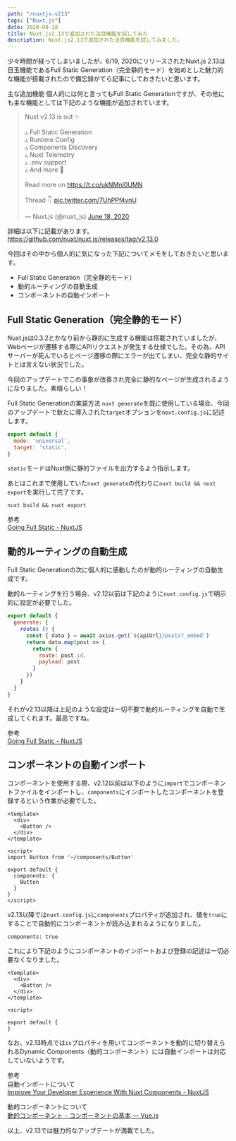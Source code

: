 ```yaml
---
path: "/nuxtjs-v213"
tags: ["Nuxt.js"]
date: 2020-08-18
title: Nuxt.js2.13で追加された注目機能を試してみた
description: Nuxt.js2.13で追加された注目機能を試してみました。
---
```


少々時間が経ってしまいましたが、6/19, 2020にリリースされたNuxt.js 2.13は目玉機能であるFull Static Generation（完全静的モード）を始めとした魅力的な機能が搭載されたので備忘録がてら記事にしておきたいと思います。

主な追加機能
個人的には何と言ってもFull Static Generationですが、その他にも主な機能としては下記のような機能が追加されています。
<blockquote class="twitter-tweet"><p lang="en" dir="ltr">Nuxt v2.13 is out ✨<br><br>▵ Full Static Generation<br>▵ Runtime Config<br>▵ Components Discovery<br>▵ Nuxt Telemetry<br>▵ .env support<br>▵ And more 👀<br><br>Read more on <a href="https://t.co/ukNMnI0UMN">https://t.co/ukNMnI0UMN</a><br><br>Thread 👇 <a href="https://t.co/7UhPPf4ynU">pic.twitter.com/7UhPPf4ynU</a></p>&mdash; Nuxt.js (@nuxt_js) <a href="https://twitter.com/nuxt_js/status/1273686140206399488?ref_src=twsrc%5Etfw">June 18, 2020</a></blockquote>

詳細は以下に記載があります。  
https://github.com/nuxt/nuxt.js/releases/tag/v2.13.0

今回はその中から個人的に気になった下記についてメモをしておきたいと思います。

- Full Static Generation（完全静的モード）
- 動的ルーティングの自動生成
- コンポーネントの自動インポート

## Full Static Generation（完全静的モード）
Nuxt.jsは0.3.2とかなり前から静的に生成する機能は搭載されていましたが、Webページが遷移する際にAPIリクエストが発生する仕様でした。その為、APIサーバーが死んでいるとページ遷移の際にエラーが出てしまい、完全な静的サイトとは言えない状況でした。

今回のアップデートでこの事象が改善され完全に静的なページが生成されるようになりました。素晴らしい！

Full Static Generationの実装方法
`nuxt generate`を既に使用している場合、今回のアップデートで新たに導入された`target`オプションを`next.config.js`に記述します。

```js
export default {
  mode: 'universal',
  target: 'static',
}
```

`static`モードはNuxt側に静的ファイルを出力するよう指示します。

あとはこれまで使用していた`nuxt generate`の代わりに`nuxt build && nuxt export`を実行して完了です。

```shell
nuxt build && nuxt export
```

参考  
[Going Full Static - NuxtJS](https://nuxtjs.org/blog/going-full-static)

## 動的ルーティングの自動生成
Full Static Generationの次に個人的に感動したのが動的ルーティングの自動生成です。

動的ルーティングを行う場合、v2.12以前は下記のように`nuxt.config.js`で明示的に設定が必要でした。

```js
export default {
  generate: {
    routes () {
      const { data } = await axios.get(`${apiUrl}/posts?_embed`)
      return data.map(post => {
        return {
          route: post.id,
          payload: post
        }
      })
    }
  }
}
```

それがv2.13以降は上記のような設定は一切不要で動的ルーティングを自動で生成してくれます。最高ですね。

参考  
[Going Full Static - NuxtJS](https://nuxtjs.org/blog/going-full-static)


## コンポーネントの自動インポート
コンポーネントを使用する際、v2.12以前は以下のように`import`でコンポーネントファイルをインポートし、`components`にインポートしたコンポーネントを登録するという作業が必要でした。

```vue
<template>
  <div>
    <Button />
  </div>
</template>

<script>
import Button from '~/components/Button'

export default {
  components: {
    Button
  }
}
</script>
```

v2.13以降では`nuxt.config.js`に`components`プロパティが追加され、値を`true`にすることで自動的にコンポーネントが読み込まれるようになりました。

```
components: true
```

これにより下記のようにコンポーネントのインポートおよび登録の記述は一切必要なくなりました。


```vue
<template>
  <div>
    <Button />
  </div>
</template>

<script>

export default {
}
```

なお、v2.13時点では`is`プロパティを用いてコンポーネントを動的に切り替えられるDynamic Components（動的コンポーネント）には自動インポートは対応していないようです。

参考  
自動インポートについて  
[Improve Your Developer Experience With Nuxt Components - NuxtJS](https://nuxtjs.org/blog/improve-your-developer-experience-with-nuxt-components)

動的コンポーネントについて  
[動的コンポーネント - コンポーネントの基本 — Vue.js](https://jp.vuejs.org/v2/guide/components.html#%E5%8B%95%E7%9A%84%E3%81%AA%E3%82%B3%E3%83%B3%E3%83%9D%E3%83%BC%E3%83%8D%E3%83%B3%E3%83%88)

以上、v2.13では魅力的なアップデートが満載でした。
